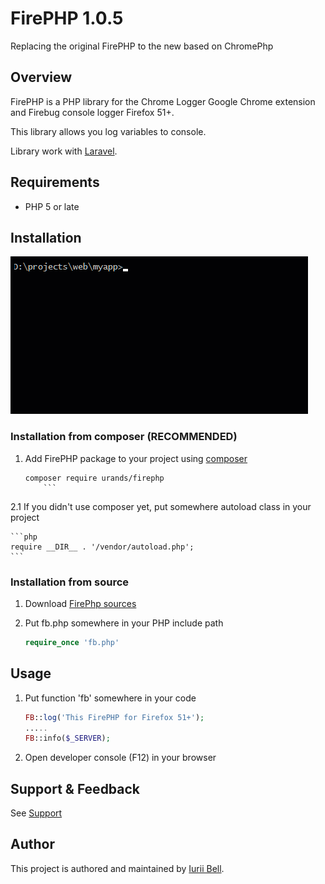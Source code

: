 # FirePHP 1.0.5 
Replacing the original FirePHP to the new based on ChromePhp

## Overview
FirePHP is a PHP library for the Chrome Logger Google Chrome extension and Firebug console logger Firefox 51+.

This library allows you log variables to console.

Library work with [Laravel](https://laravel.com/).

## Requirements
- PHP 5 or late

## Installation

<img src="https://github.com/urands/urands.github.io/blob/master/resource/firephp-install.gif?raw=true" />

### Installation from composer (RECOMMENDED)
1. Add FirePHP package to your project using [composer](https://getcomposer.org/)

	```
	composer require urands/firephp
    	```

2.1 If you didn't use composer yet, put somewhere autoload class in your project

	```php
	require __DIR__ . '/vendor/autoload.php';
	```

### Installation from source

1. Download [FirePhp sources](https://github.com/urands/FirePHP/releases/download/1.0.4/FirePHP-1.0.4-stable.zip)

2. Put fb.php somewhere in your PHP include path

	```php
	require_once 'fb.php'
	```


## Usage

1. Put function 'fb' somewhere in your code

	```php
	FB::log('This FirePHP for Firefox 51+');
	.....
	FB::info($_SERVER);
	```

2. Open developer console (F12) in your browser

## Support & Feedback
See [Support](http://firephp.bel-tech.ru)

## Author
This project is authored and maintained by [Iurii Bell](http://firephp.bel-tech.ru/).
